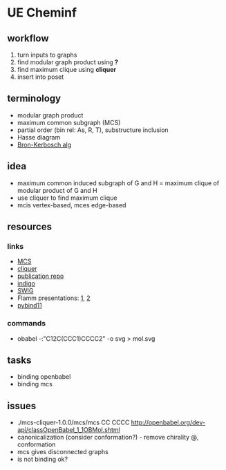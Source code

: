 # UE Cheminf

<!-- ## task
- decompose a collection of molecules using MCS
- partial order is sub-/superstructure -->
## workflow
1. turn inputs to graphs
1. find modular graph product using **?**
1. find maximum clique using **cliquer**
1. insert into poset
 
## terminology
- modular graph product
- maximum common subgraph (MCS)
- partial order (bin rel: As, R, T), substructure inclusion
- Hasse diagram
- [Bron-Kerbosch alg](http://www.dcs.gla.ac.uk/~pat/jchoco/clique/enumeration/report.pdf)

## idea
- maximum common induced subgraph of G and H = maximum clique of modular product of G and H
- use cliquer to find maximum clique
- mcis vertex-based, mces edge-based

## resources
### links
- [MCS](https://tripod.nih.gov/?p=189) 
- [cliquer](https://users.aalto.fi/~pat/cliquer/cliquer.pdf)
- [publication repo](https://github.com/peter-lind/hasse-manager)
- [indigo](https://github.com/epam/Indigo) 
- [SWIG](http://www.swig.org/tutorial.html) 
- Flamm presentations: [1](https://www.tbi.univie.ac.at/~xtof/Leere/269019/exercise01.pdf), [2](https://www.tbi.univie.ac.at/~xtof/Leere/270038/ue02.pdf)
- [pybind11](https://pybind11.readthedocs.io/en/stable/basics.html)

### commands
- obabel -:"C12C(CCC1)CCCC2" -o svg > mol.svg


## tasks
- binding openbabel
- binding mcs

## issues
- ./mcs-cliquer-1.0.0/mcs/mcs CC CCCC http://openbabel.org/dev-api/classOpenBabel_1_1OBMol.shtml
- canonicalization (consider conformation?) - remove chirality @, conformation 
- mcs gives disconnected graphs 
- is not binding ok?